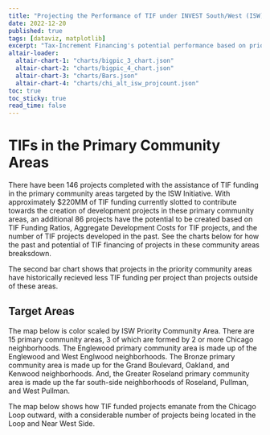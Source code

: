 ```yaml
---
title: "Projecting the Performance of TIF under INVEST South/West (ISW)"
date: 2022-12-20
published: true
tags: [dataviz, matplotlib]
excerpt: "Tax-Increment Financing's potential performance based on prior TIF funded projects in the INVEST South/West Initiative's Primary Community Areas."
altair-loader:
  altair-chart-1: "charts/bigpic_3_chart.json"
  altair-chart-2: "charts/bigpic_4_chart.json"
  altair-chart-3: "charts/Bars.json"
  altair-chart-4: "charts/chi_alt_isw_projcount.json"
toc: true
toc_sticky: true
read_time: false
---
```


# TIFs in the Primary Community Areas

There have been 146 projects completed with the assistance of TIF funding in the primary community areas targeted by the ISW Initiative. With approximately $220MM of TIF funding currently slotted to contribute towards the creation of development projects in these primary community areas, an additional 86 projects have the potential to be created based on TIF Funding Ratios, Aggregate Development Costs for TIF projects, and the number of TIF projects developed in the past. See the charts below for how the past and potential of TIF financing of projects in these community areas breaksdown. 

<div id="altair-chart-3"></div>


<div id="altair-chart-1"></div>
<div id="altair-chart-2"></div>

The second bar chart shows that projects in the priority community areas have historically recieved less TIF funding per project than projects outside of these areas.

## Target Areas

The map below is color scaled by ISW Priority Community Area. There are 15 primary community areas, 3 of which are formed by 2 or more Chicago neighborhoods. The Englewood primary community area is made up of the Englewood and West Englwood neighborhoods. The Bronze primary community area is made up for the Grand Boulevard, Oakland, and Kenwood neighborhoods. And, the Greater Roseland primary community area is made up the far south-side neighborhoods of Roseland, Pullman, and West Pullman.

<div id="altair-chart-3"></div>

The map below shows how TIF funded projects emanate from the Chicago Loop outward, with a considerable number of projects being located in the Loop and Near West Side.

<div id="altair-chart-4"></div>




